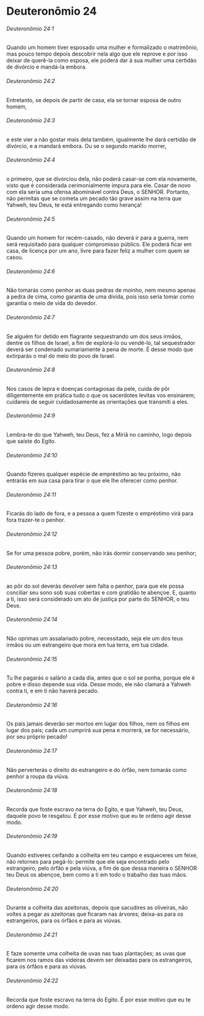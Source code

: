 # Deuteronômio 24

###### Deuteronômio 24:1

Quando um homem tiver esposado uma mulher e formalizado o matrimônio, mas pouco tempo depois descobrir nela algo que ele reprove e por isso deixar de querê-la como esposa, ele poderá dar à sua mulher uma certidão de divórcio e mandá-la embora.

###### Deuteronômio 24:2

Entretanto, se depois de partir de casa, ela se tornar esposa de outro homem,

###### Deuteronômio 24:3

e este vier a não gostar mais dela também, igualmente lhe dará certidão de divórcio, e a mandará embora. Ou se o segundo marido morrer,

###### Deuteronômio 24:4

o primeiro, que se divorciou dela, não poderá casar-se com ela novamente, visto que é considerada cerimonialmente impura para ele. Casar de novo com ela seria uma ofensa abominável contra Deus, o SENHOR. Portanto, não permitas que se cometa um pecado tão grave assim na terra que Yahweh, teu Deus, te está entregando como herança!

###### Deuteronômio 24:5

Quando um homem for recém-casado, não deverá ir para a guerra, nem será requisitado para qualquer compromisso público. Ele poderá ficar em casa, de licença por um ano, livre para fazer feliz a mulher com quem se casou.

###### Deuteronômio 24:6

Não tomarás como penhor as duas pedras de moinho, nem mesmo apenas a pedra de cima, como garantia de uma dívida, pois isso seria tomar como garantia o meio de vida do devedor.

###### Deuteronômio 24:7

Se alguém for detido em flagrante sequestrando um dos seus irmãos, dentre os filhos de Israel, a fim de explorá-lo ou vendê-lo, tal sequestrador deverá ser condenado sumariamente à pena de morte. É desse modo que extirparás o mal do meio do povo de Israel.

###### Deuteronômio 24:8

Nos casos de lepra e doenças contagiosas da pele, cuida de pôr diligentemente em prática tudo o que os sacerdotes levitas vos ensinarem; cuidareis de seguir cuidadosamente as orientações que transmiti a eles.

###### Deuteronômio 24:9

Lembra-te do que Yahweh, teu Deus, fez a Miriã no caminho, logo depois que saíste do Egito.

###### Deuteronômio 24:10

Quando fizeres qualquer espécie de empréstimo ao teu próximo, não entrarás em sua casa para tirar o que ele lhe oferecer como penhor.

###### Deuteronômio 24:11

Ficarás do lado de fora, e a pessoa a quem fizeste o empréstimo virá para fora trazer-te o penhor.

###### Deuteronômio 24:12

Se for uma pessoa pobre, porém, não irás dormir conservando seu penhor;

###### Deuteronômio 24:13

ao pôr do sol deverás devolver sem falta o penhor, para que ele possa conciliar seu sono sob suas cobertas e com gratidão te abençoe. E, quanto a ti, isso será considerado um ato de justiça por parte do SENHOR, o teu Deus.

###### Deuteronômio 24:14

Não oprimas um assalariado pobre, necessitado, seja ele um dos teus irmãos ou um estrangeiro que mora em tua terra, em tua cidade.

###### Deuteronômio 24:15

Tu lhe pagarás o salário a cada dia, antes que o sol se ponha, porque ele é pobre e disso depende sua vida. Desse modo, ele não clamará a Yahweh contra ti, e em ti não haverá pecado.

###### Deuteronômio 24:16

Os pais jamais deverão ser mortos em lugar dos filhos, nem os filhos em lugar dos pais; cada um cumprirá sua pena e morrerá, se for necessário, por seu próprio pecado!

###### Deuteronômio 24:17

Não perverterás o direito do estrangeiro e do órfão, nem tomarás como penhor a roupa da viúva.

###### Deuteronômio 24:18

Recorda que foste escravo na terra do Egito, e que Yahweh, teu Deus, daquele povo te resgatou. É por esse motivo que eu te ordeno agir desse modo.

###### Deuteronômio 24:19

Quando estiveres ceifando a colheita em teu campo e esqueceres um feixe, não retornes para pegá-lo: permite que ele seja encontrado pelo estrangeiro, pelo órfão e pela viúva, a fim de que dessa maneira o SENHOR teu Deus os abençoe, bem como a ti em todo o trabalho das tuas mãos.

###### Deuteronômio 24:20

Durante a colheita das azeitonas, depois que sacudires as oliveiras, não voltes a pegar as azeitonas que ficaram nas árvores; deixa-as para os estrangeiros, para os órfãos e para as viúvas.

###### Deuteronômio 24:21

E faze somente uma colheita de uvas nas tuas plantações; as uvas que ficarem nos ramos das videiras devem ser deixadas para os estrangeiros, para os órfãos e para as viúvas.

###### Deuteronômio 24:22

Recorda que foste escravo na terra do Egito. É por esse motivo que eu te ordeno agir desse modo.

